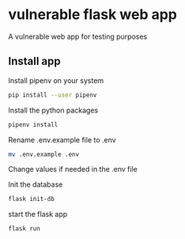 # vulnerable flask web app

A vulnerable web app for testing purposes

## Install app

Install pipenv on your system

```bash
pip install --user pipenv
```

Install the python packages

```bash
pipenv install
```

Rename .env.example file to .env 
```bash
mv .env.example .env
```

Change values if needed in the .env file


Init the database

```bash
flask init-db
```

start the flask app
```bash
flask run
```
